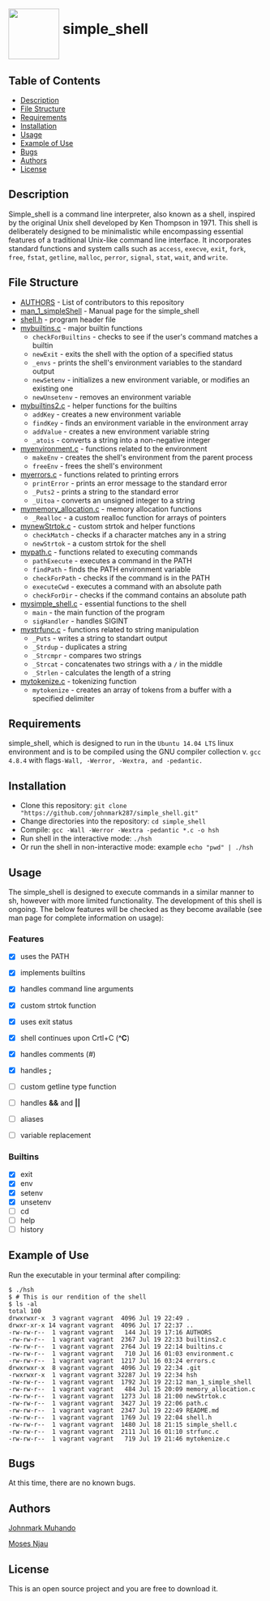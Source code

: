 # <a href="url"><img src="https://cdn3.iconfinder.com/data/icons/egg/500/Egg_food_cracked_whipped-512.png" align="middle" width="100" height="100"></a> simple_shell


## Table of Contents
* [Description](#description)
* [File Structure](#file-structure)
* [Requirements](#requirements)
* [Installation](#installation)
* [Usage](#usage)
* [Example of Use](#example-of-use)
* [Bugs](#bugs)
* [Authors](#authors)
* [License](#license)

## Description
Simple_shell is a command line interpreter, also known as a shell, inspired by the original Unix shell developed by Ken Thompson in 1971. This shell is deliberately designed to be minimalistic while encompassing essential features of a traditional Unix-like command line interface. It incorporates standard functions and system calls such as `access`, `execve`, `exit`, `fork`, `free`, `fstat`, `getline`, `malloc`, `perror`, `signal`, `stat`, `wait`, and `write`.

## File Structure
* [AUTHORS](AUTHORS) - List of contributors to this repository
* [man_1_simpleShell](man_1_simple_shell) - Manual page for the simple_shell
* [shell.h](shell.h) - program header file
* [mybuiltins.c](mybuiltins.c) - major builtin functions
  * `checkForBuiltins` - checks to see if the user's command matches a builtin
  * `newExit` - exits the shell with the option of a specified status
  * `_envs` - prints the shell's environment variables to the standard output
  * `newSetenv` - initializes a new environment variable, or modifies an existing one
  * `newUnsetenv` - removes an environment variable
* [mybuiltins2.c](mybuiltins2.c) - helper functions for the builtins
  * `addKey` - creates a new environment variable
  * `findKey` - finds an environment variable in the environment array
  * `addValue` - creates a new environment variable string
  * `_atois` - converts a string into a non-negative integer
* [myenvironment.c](myenvironment.c) - functions related to the environment
  * `makeEnv` - creates the shell's environment from the parent process
  * `freeEnv` - frees the shell's environment
* [myerrors.c](myerrors.c) - functions related to printing errors
  * `printError` - prints an error message to the standard error
  * `_Puts2` - prints a string to the standard error
  * `_Uitoa` - converts an unsigned integer to a string
* [mymemory_allocation.c](mymemory_allocation.c) - memory allocation functions
  * `_Realloc` - a custom realloc function for arrays of pointers
* [mynewStrtok.c](mynewStrtok.c) - custom strtok and helper functions
  * `checkMatch` - checks if a character matches any in a string
  * `newStrtok` - a custom strtok for the shell
* [mypath.c](mypath.c) - functions related to executing commands
  * `pathExecute` - executes a command in the PATH
  * `findPath` - finds the PATH environment variable
  * `checkForPath` - checks if the command is in the PATH
  * `executeCwd` - executes a command with an absolute path
  * `checkForDir` - checks if the command contains an absolute path
* [mysimple_shell.c](mysimple_shell.c) - essential functions to the shell
  * `main` - the main function of the program
  * `sigHandler` - handles SIGINT
* [mystrfunc.c](mystrfunc.c) - functions related to string manipulation
  * `_Puts` - writes a string to standart output
  * `_Strdup` - duplicates a string
  * `_Strcmpr` - compares two strings
  * `_Strcat` - concatenates two strings with a `/` in the middle
  * `_Strlen` - calculates the length of a string
* [mytokenize.c](mytokenize.c) - tokenizing function
  * `mytokenize` - creates an array of tokens from a buffer with a specified delimiter

## Requirements

simple_shell, which is designed to run in the `Ubuntu 14.04 LTS` linux environment and is to be compiled using the GNU compiler collection v. `gcc 4.8.4` with flags`-Wall, -Werror, -Wextra, and -pedantic.`

## Installation

   - Clone this repository: `git clone "https://github.com/johnmark287/simple_shell.git"`
   - Change directories into the repository: `cd simple_shell`
   - Compile: `gcc -Wall -Werror -Wextra -pedantic *.c -o hsh`
   - Run shell in the interactive mode: `./hsh`
   - Or run the shell in non-interactive mode: example `echo "pwd" | ./hsh`

## Usage

The simple_shell is designed to execute commands in a similar manner to sh, however with more limited functionality. The development of this shell is ongoing. The below features will be checked as they become available (see man page for complete information on usage):

### Features
- [x] uses the PATH
- [x] implements builtins
- [x] handles command line arguments
- [x] custom strtok function
- [x] uses exit status
- [x] shell continues upon Crtl+C (**^C**)
- [x] handles comments (#)
- [x] handles **;**
- [ ] custom getline type function
- [ ] handles **&&** and **||**
- [ ] aliases
- [ ] variable replacement


### Builtins

- [x] exit
- [x] env
- [x] setenv
- [x] unsetenv
- [ ] cd
- [ ] help
- [ ] history

## Example of Use
Run the executable in your terminal after compiling:
```
$ ./hsh
$ # This is our rendition of the shell
$ ls -al
total 100
drwxrwxr-x  3 vagrant vagrant  4096 Jul 19 22:49 .
drwxr-xr-x 14 vagrant vagrant  4096 Jul 17 22:37 ..
-rw-rw-r--  1 vagrant vagrant   144 Jul 19 17:16 AUTHORS
-rw-rw-r--  1 vagrant vagrant  2367 Jul 19 22:33 builtins2.c
-rw-rw-r--  1 vagrant vagrant  2764 Jul 19 22:14 builtins.c
-rw-rw-r--  1 vagrant vagrant   710 Jul 16 01:03 environment.c
-rw-rw-r--  1 vagrant vagrant  1217 Jul 16 03:24 errors.c
drwxrwxr-x  8 vagrant vagrant  4096 Jul 19 22:34 .git
-rwxrwxr-x  1 vagrant vagrant 32287 Jul 19 22:34 hsh
-rw-rw-r--  1 vagrant vagrant  1792 Jul 19 22:12 man_1_simple_shell
-rw-rw-r--  1 vagrant vagrant   484 Jul 15 20:09 memory_allocation.c
-rw-rw-r--  1 vagrant vagrant  1273 Jul 18 21:00 newStrtok.c
-rw-rw-r--  1 vagrant vagrant  3427 Jul 19 22:06 path.c
-rw-rw-r--  1 vagrant vagrant  2347 Jul 19 22:49 README.md
-rw-rw-r--  1 vagrant vagrant  1769 Jul 19 22:04 shell.h
-rw-rw-r--  1 vagrant vagrant  1480 Jul 18 21:15 simple_shell.c
-rw-rw-r--  1 vagrant vagrant  2111 Jul 16 01:10 strfunc.c
-rw-rw-r--  1 vagrant vagrant   719 Jul 19 21:46 mytokenize.c
```
## Bugs
At this time, there are no known bugs.

## Authors
[Johnmark Muhando](https://github.com/johnmark287)

[Moses Njau](https://github.com/MoseNjau)

## License
This is an open source project and you are free to download it.
